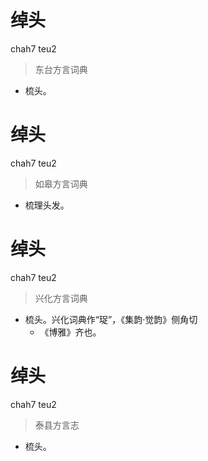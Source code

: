 # 绰头
chah7 teu2
> 东台方言词典
- 梳头。


# 绰头
chah7 teu2
> 如皋方言词典
- 梳理头发。

# 绰头
chah7 teu2
> 兴化方言词典
- 梳头。兴化词典作“珿”，《集韵·觉韵》侧角切
  - 《博雅》齐也。

# 绰头
chah7 teu2
> 泰县方言志
- 梳头。
